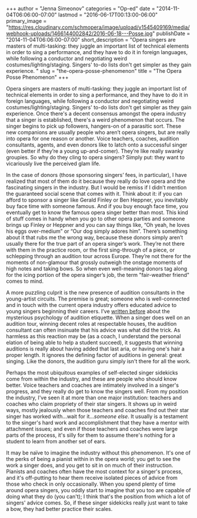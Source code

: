 +++
author = "Jenna Simeonov"
categories = "Op-ed"
date = "2014-11-04T06:06:00-07:00"
lastmod = "2016-06-17T00:13:00-06:00"
primary_image = "https://res.cloudinary.com/schmopera/image/upload/v1545409169/media/webhook-uploads/1466144002842/2016-06-18---Posse.jpg"
publishDate = "2014-11-04T06:06:00-07:00"
short_description = "Opera singers are masters of multi-tasking: they juggle an important list of technical elements in order to sing a performance, and they have to do it in foreign languages, while following a conductor and negotiating weird costumes/lighting/staging. Singers&#039; to-do lists don&#039;t get simpler as they gain experience. "
slug = "the-opera-posse-phenomenon"
title = "The Opera Posse Phenomenon"
+++

Opera singers are masters of multi-tasking: they juggle an important list of technical elements in order to sing a performance, and they have to do it in foreign languages, while following a conductor and negotiating weird costumes/lighting/staging. Singers' to-do lists don't get simpler as they gain experience. Once there's a decent consensus amongst the opera industry that a singer is established, there's a weird phenomenon that occurs. The singer begins to pick up followers, hangers-on of a parasitic sort. These new companions are usually people who aren’t opera singers, but are really into opera for one reason or another. Voice teachers, coaches, audition consultants, agents, and even donors like to latch onto a successful singer (even better if they’re a young up-and-comer). They’re like really swanky groupies. So why do they cling to opera singers? Simply put: they want to vicariously live the perceived glam life.

In the case of donors (those sponsoring singers’ fees, in particular), I have realized that most of them do it because they really do love opera and the fascinating singers in the industry. But I would be remiss if I didn’t mention the guaranteed social scene that comes with it. Think about it: if you can afford to sponsor a singer like Gerald Finley or Ben Heppner, you inevitably buy face time with someone famous. And if you buy enough face time, you eventually get to know the famous opera singer better than most. This kind of stuff comes in handy when you go to other opera parties and someone brings up Finley or Heppner and you can say things like, “Oh yeah, he loves his eggs over-medium” or “Our dog simply adores him”. There’s something about it that rubs me the wrong way, because these donors simply aren’t usually there for the true part of an opera singer’s work. They’re not there with them in the practice room, or the first sing-through of a piece, or schlepping through an audition tour across Europe. They’re not there for the moments of non-glamour that grossly outweigh the onstage moments of high notes and taking bows. So when even well-meaning donors tag along for the icing portion of the opera singer’s job, the term "fair-weather friend" comes to mind.

A more puzzling culprit is the new presence of audition consultants in the young-artist circuits. The premise is great; someone who is well-connected and in touch with the current opera industry offers educated advice to young singers beginning their careers. I’ve [written before](/in-defence-of-singers/) about the mysterious psychology of audition etiquette. When a singer does well on an audition tour, winning decent roles at respectable houses, the audition consultant can often insinuate that his advice was what did the trick. As harmless as this reaction may be (as a coach, I understand the personal elation of being able to help a student succeed), it suggests that winning auditions is really about having added that last aria, or having one's hair a proper length. It ignores the defining factor of auditions in general: great singing. Like the donors, the audition guru simply isn't there for all the work.

Perhaps the most ubiquitous examples of self-elected singer sidekicks come from within the industry, and these are people who should know better. Voice teachers and coaches are intimately involved in a singer's progress, and they really do get to know the singers well. From my position the industry, I've seen it at more than one major institution: teachers and coaches who claim propriety of their star singers. It shows up in weird ways, mostly jealously when those teachers and coaches find out their star singer has worked with...wait for it..._someone else_. It usually is a testament to the singer's hard work and accomplishment that they have a mentor with attachment issues; and even if those teachers and coaches were large parts of the process, it's silly for them to assume there's nothing for a student to learn from another set of ears.

It may be naïve to imagine the industry without this phenomenon. It's one of the perks of being a pianist within in the opera world; you get to see the work a singer does, and you get to sit in on much of their instruction. Pianists and coaches often have the most context for a singer's process, and it's off-putting to hear them receive isolated pieces of advice from those who check in only occasionally. When you spend plenty of time around opera singers, you oddly start to imagine that you too are capable of doing what they do (you can't); I think that's the position from which a lot of singers' advice comes. So, if these singer sidekicks really just want to take a bow, they had better practice their scales.
